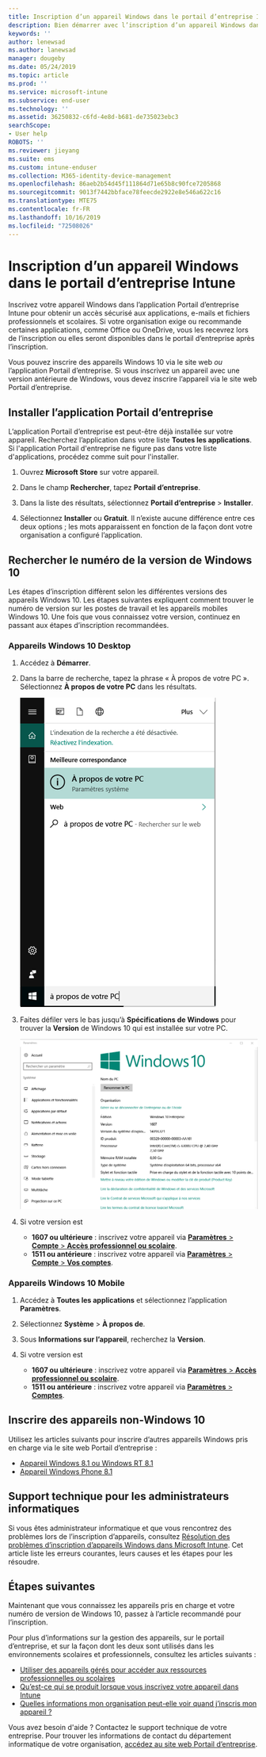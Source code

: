 ```yaml
---
title: Inscription d’un appareil Windows dans le portail d’entreprise Intune | Microsoft Docs
description: Bien démarrer avec l’inscription d’un appareil Windows dans le portail d’entreprise
keywords: ''
author: lenewsad
ms.author: lanewsad
manager: dougeby
ms.date: 05/24/2019
ms.topic: article
ms.prod: ''
ms.service: microsoft-intune
ms.subservice: end-user
ms.technology: ''
ms.assetid: 36250832-c6fd-4e8d-b681-de735023ebc3
searchScope:
- User help
ROBOTS: ''
ms.reviewer: jieyang
ms.suite: ems
ms.custom: intune-enduser
ms.collection: M365-identity-device-management
ms.openlocfilehash: 86aeb2b54d45f111864d71e65b8c90fce7205868
ms.sourcegitcommit: 9013f7442bbface78feecde2922e8e546a622c16
ms.translationtype: MTE75
ms.contentlocale: fr-FR
ms.lasthandoff: 10/16/2019
ms.locfileid: "72508026"
---
```

# <a name="windows-device-enrollment-in-intune-company-portal"></a>Inscription d’un appareil Windows dans le portail d’entreprise Intune  

Inscrivez votre appareil Windows dans l’application Portail d’entreprise Intune pour obtenir un accès sécurisé aux applications, e-mails et fichiers professionnels et scolaires. Si votre organisation exige ou recommande certaines applications, comme Office ou OneDrive, vous les recevrez lors de l’inscription ou elles seront disponibles dans le portail d’entreprise après l’inscription.  

Vous pouvez inscrire des appareils Windows 10 via le site web *ou* l’application Portail d’entreprise. Si vous inscrivez un appareil avec une version antérieure de Windows, vous devez inscrire l’appareil via le site web Portail d’entreprise.  

## <a name="install-company-portal-app"></a>Installer l’application Portail d’entreprise  
L’application Portail d’entreprise est peut-être déjà installée sur votre appareil. Recherchez l’application dans votre liste __Toutes les applications__.  Si l'application Portail d'entreprise ne figure pas dans votre liste d'applications, procédez comme suit pour l'installer.  

1. Ouvrez **Microsoft Store** sur votre appareil.

2. Dans le champ **Rechercher**, tapez **Portail d’entreprise**.

3. Dans la liste des résultats, sélectionnez **Portail d’entreprise** > **Installer**.

4. Sélectionnez **Installer** ou **Gratuit**. Il n’existe aucune différence entre ces deux options ; les mots apparaissent en fonction de la façon dont votre organisation a configuré l’application.  

## <a name="find-windows-10-version-number"></a>Rechercher le numéro de la version de Windows 10  
Les étapes d’inscription diffèrent selon les différentes versions des appareils Windows 10. Les étapes suivantes expliquent comment trouver le numéro de version sur les postes de travail et les appareils mobiles Windows 10. Une fois que vous connaissez votre version, continuez en passant aux étapes d’inscription recommandées.  

### <a name="windows-10-desktop-devices"></a>Appareils Windows 10 Desktop  

1. Accédez à **Démarrer**.

2. Dans la barre de recherche, tapez la phrase « À propos de votre PC ». Sélectionnez __À propos de votre PC__ dans les résultats.  


   ![paramètres de recherche « à propos de votre PC »](media/searching_for_about_your_pc.png)  

3. Faites défiler vers le bas jusqu’à **Spécifications de Windows** pour trouver la **Version** de Windows 10 qui est installée sur votre PC.  


   ![À propos de votre PC dans Windows 10 Desktop](media/settings_about_pc.png)  

4. Si votre version est  

    * __1607 ou ultérieure__ : inscrivez votre appareil via [**Paramètres** > **Compte** > **Accès professionnel ou scolaire**](enroll-windows-10-device.md#enroll-windows-10-version-1607-and-later-device).   
    * __1511 ou antérieure__ : inscrivez votre appareil via [**Paramètres** > **Compte** > **Vos comptes**](enroll-windows-10-device.md#enroll-windows-10-version-1511-and-earlier-device).  

### <a name="windows-10-mobile-devices"></a>Appareils Windows 10 Mobile

1. Accédez à __Toutes les applications__ et sélectionnez l’application __Paramètres__.
2. Sélectionnez __Système__ > __À propos de__.
3. Sous __Informations sur l’appareil__, recherchez la __Version__.  
4. Si votre version est  

    * __1607 ou ultérieure__ : inscrivez votre appareil via [**Paramètres** > **Accès professionnel ou scolaire**](enroll-windows-10-device.md#enroll-windows-10-version-1607-and-later-device).   
    * __1511 ou antérieure__ : inscrivez votre appareil via [**Paramètres** > **Comptes**](enroll-windows-10-device.md#enroll-windows-10-version-1511-and-earlier-device).  

## <a name="enroll-non-windows-10-devices"></a>Inscrire des appareils non-Windows 10  
Utilisez les articles suivants pour inscrire d’autres appareils Windows pris en charge via le site web Portail d’entreprise :   
* [Appareil Windows 8.1 ou Windows RT 8.1](enroll-your-W81-or-rt81-windows.md)  
* [Appareil Windows Phone 8.1](enroll-your-wp81-windows.md)    

## <a name="it-administrator-support"></a>Support technique pour les administrateurs informatiques  
Si vous êtes administrateur informatique et que vous rencontrez des problèmes lors de l’inscription d’appareils, consultez [Résolution des problèmes d’inscription d’appareils Windows dans Microsoft Intune](https://support.microsoft.com/help/4469913). Cet article liste les erreurs courantes, leurs causes et les étapes pour les résoudre.  

## <a name="next-steps"></a>Étapes suivantes  
Maintenant que vous connaissez les appareils pris en charge et votre numéro de version de Windows 10, passez à l’article recommandé pour l’inscription.  
 
Pour plus d’informations sur la gestion des appareils, sur le portail d’entreprise, et sur la façon dont les deux sont utilisés dans les environnements scolaires et professionnels, consultez les articles suivants :  
* [Utiliser des appareils gérés pour accéder aux ressources professionnelles ou scolaires](use-managed-devices-to-get-work-done.md)  
* [Qu’est-ce qui se produit lorsque vous inscrivez votre appareil dans Intune](what-happens-if-you-install-the-company-portal-app-and-enroll-your-device-in-intune-windows.md)  
* [Quelles informations mon organisation peut-elle voir quand j’inscris mon appareil ?](what-info-can-your-company-see-when-you-enroll-your-device-in-intune.md)  

Vous avez besoin d'aide ? Contactez le support technique de votre entreprise. Pour trouver les informations de contact du département informatique de votre organisation, [accédez au site web Portail d’entreprise](https://go.microsoft.com/fwlink/?linkid=2010980).  
